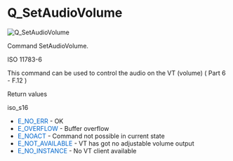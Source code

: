 # Q_SetAudioVolume

![Q_SetAudioVolume](https://user-images.githubusercontent.com/116869307/214153008-918f1900-9a0a-4ee0-8fdb-ef02818a91cd.png)

Command SetAudioVolume. 

ISO 11783-6

<p>This command can be used to control the audio on the VT (volume) ( Part 6 - F.12 )</p>

<p>Return values</p>

<p>iso_s16</p>

<ul>
	<li><span style="color:#0066cc">E_NO_ERR</span> - OK</li>
	<li><span style="color:#0066cc">E_OVERFLOW</span> - Buffer overflow</li>
	<li><span style="color:#0066cc">E_NOACT</span> - Command not possible in current state</li>
	<li><span style="color:#0066cc">E_NOT_AVAILABLE</span> - VT has got no adjustable volume output</li>
	<li><span style="color:#0066cc">E_NO_INSTANCE</span> - No VT client available</li>
</ul>
